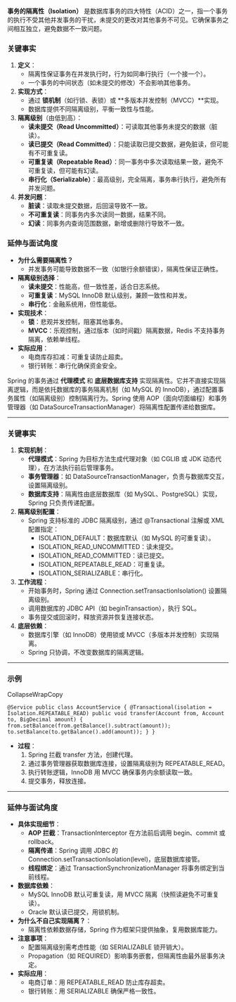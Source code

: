
**事务的隔离性（Isolation）** 是数据库事务的四大特性（ACID）之一，指一个事务的执行不受其他并发事务的干扰，未提交的更改对其他事务不可见。它确保事务之间相互独立，避免数据不一致问题。
### 关键事实

1. **定义**：
    - 隔离性保证事务在并发执行时，行为如同串行执行（一个接一个）。
    - 一个事务的中间状态（如未提交的修改）不会影响其他事务。
2. **实现方式**：
    - 通过 **锁机制**（如行锁、表锁）或 **多版本并发控制（MVCC）**实现。
    - 数据库提供不同隔离级别，平衡一致性与性能。
3. **隔离级别**（由低到高）：
    - **读未提交（Read Uncommitted）**：可读取其他事务未提交的数据（脏读）。
    - **读已提交（Read Committed）**：只能读取已提交数据，避免脏读，但可能有不可重复读。
    - **可重复读（Repeatable Read）**：同一事务中多次读取结果一致，避免不可重复读，但可能有幻读。
    - **串行化（Serializable）**：最高级别，完全隔离，事务串行执行，避免所有并发问题。
4. **并发问题**：
    - **脏读**：读取未提交数据，后回滚导致不一致。
    - **不可重复读**：同事务内多次读同一数据，结果不同。
    - **幻读**：同事务内查询范围数据，新增或删除行导致不一致。
### 延伸与面试角度

- **为什么需要隔离性？**
    - 并发事务可能导致数据不一致（如银行余额错误），隔离性保证正确性。
- **隔离级别选择**：
    - **读未提交**：性能高，但一致性差，适合日志系统。
    - **可重复读**：MySQL InnoDB 默认级别，兼顾一致性和并发。
    - **串行化**：金融系统用，但性能低。
- **实现技术**：
    - **锁**：悲观并发控制，阻塞其他事务。
    - **MVCC**：乐观控制，通过版本（如时间戳）隔离数据，Redis 不支持事务隔离，依赖单线程。
- **实际应用**：
    - 电商库存扣减：可重复读防止超卖。
    - 银行转账：串行化确保资金安全。

Spring 的事务通过 **代理模式** 和 **底层数据库支持** 实现隔离性。它并不直接实现隔离逻辑，而是依托数据库的事务隔离机制（如 MySQL 的 InnoDB），通过配置事务属性（如隔离级别）控制隔离行为。Spring 使用 AOP（面向切面编程）和事务管理器（如 DataSourceTransactionManager）将隔离性配置传递给数据库。

---

### 关键事实

1. **实现机制**：
    - **代理模式**：Spring 为目标方法生成代理对象（如 CGLIB 或 JDK 动态代理），在方法执行前后管理事务。
    - **事务管理器**：如 DataSourceTransactionManager，负责与数据库交互，设置隔离级别。
    - **数据库支持**：隔离性由底层数据库（如 MySQL、PostgreSQL）实现，Spring 只负责传递配置。
2. **隔离级别配置**：
    - Spring 支持标准的 JDBC 隔离级别，通过 @Transactional 注解或 XML 配置指定：
        - ISOLATION_DEFAULT：数据库默认（如 MySQL 的可重复读）。
        - ISOLATION_READ_UNCOMMITTED：读未提交。
        - ISOLATION_READ_COMMITTED：读已提交。
        - ISOLATION_REPEATABLE_READ：可重复读。
        - ISOLATION_SERIALIZABLE：串行化。
3. **工作流程**：
    - 开始事务时，Spring 通过 Connection.setTransactionIsolation() 设置隔离级别。
    - 调用数据库的 JDBC API（如 beginTransaction），执行 SQL。
    - 事务提交或回滚时，释放资源并恢复连接状态。
4. **底层依赖**：
    - 数据库引擎（如 InnoDB）使用锁或 MVCC（多版本并发控制）实现隔离。
    - Spring 只协调，不改变数据库的隔离逻辑。

---

### 示例
CollapseWrapCopy

`@Service public class AccountService { @Transactional(isolation = Isolation.REPEATABLE_READ) public void transfer(Account from, Account to, BigDecimal amount) { from.setBalance(from.getBalance().subtract(amount)); to.setBalance(to.getBalance().add(amount)); } }`

- **过程**：
    1. Spring 拦截 transfer 方法，创建代理。
    2. 通过事务管理器获取数据库连接，设置隔离级别为 REPEATABLE_READ。
    3. 执行转账逻辑，InnoDB 用 MVCC 确保事务内余额读取一致。
    4. 提交事务，释放连接。

---

### 延伸与面试角度

- **具体实现细节**：
    - **AOP 拦截**：TransactionInterceptor 在方法前后调用 begin、commit 或 rollback。
    - **隔离传递**：Spring 调用 JDBC 的 Connection.setTransactionIsolation(level)，底层数据库接管。
    - **线程绑定**：通过 TransactionSynchronizationManager 将事务绑定到当前线程。
- **数据库依赖**：
    - MySQL InnoDB 默认可重复读，用 MVCC 隔离（快照读避免不可重复读）。
    - Oracle 默认读已提交，用锁机制。
- **为什么不自己实现隔离？**：
    - 隔离性依赖数据存储，Spring 作为框架只提供抽象，复用数据库能力。
- **注意事项**：
    - 配置隔离级别需考虑性能（如 SERIALIZABLE 锁开销大）。
    - Propagation（如 REQUIRED）影响事务嵌套，但隔离性由最外层事务决定。
- **实际应用**：
    - 电商订单：用 REPEATABLE_READ 防止库存超卖。
    - 银行转账：用 SERIALIZABLE 确保严格一致性。